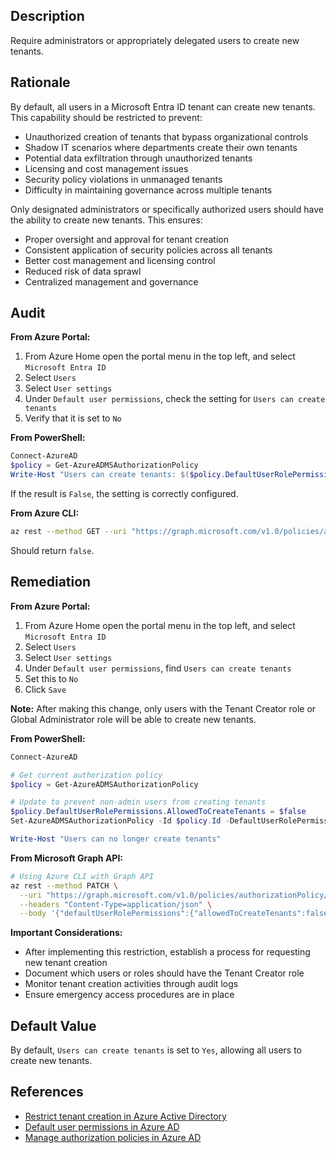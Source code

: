 ## Description

Require administrators or appropriately delegated users to create new tenants.

## Rationale

By default, all users in a Microsoft Entra ID tenant can create new tenants. This capability should be restricted to prevent:
- Unauthorized creation of tenants that bypass organizational controls
- Shadow IT scenarios where departments create their own tenants
- Potential data exfiltration through unauthorized tenants
- Licensing and cost management issues
- Security policy violations in unmanaged tenants
- Difficulty in maintaining governance across multiple tenants

Only designated administrators or specifically authorized users should have the ability to create new tenants. This ensures:
- Proper oversight and approval for tenant creation
- Consistent application of security policies across all tenants
- Better cost management and licensing control
- Reduced risk of data sprawl
- Centralized management and governance

## Audit

**From Azure Portal:**

1. From Azure Home open the portal menu in the top left, and select `Microsoft Entra ID`
2. Select `Users`
3. Select `User settings`
4. Under `Default user permissions`, check the setting for `Users can create tenants`
5. Verify that it is set to `No`

**From PowerShell:**

```powershell
Connect-AzureAD
$policy = Get-AzureADMSAuthorizationPolicy
Write-Host "Users can create tenants: $($policy.DefaultUserRolePermissions.AllowedToCreateTenants)"
```

If the result is `False`, the setting is correctly configured.

**From Azure CLI:**

```bash
az rest --method GET --uri "https://graph.microsoft.com/v1.0/policies/authorizationPolicy" --query "defaultUserRolePermissions.allowedToCreateTenants"
```

Should return `false`.

## Remediation

**From Azure Portal:**

1. From Azure Home open the portal menu in the top left, and select `Microsoft Entra ID`
2. Select `Users`
3. Select `User settings`
4. Under `Default user permissions`, find `Users can create tenants`
5. Set this to `No`
6. Click `Save`

**Note:** After making this change, only users with the Tenant Creator role or Global Administrator role will be able to create new tenants.

**From PowerShell:**

```powershell
Connect-AzureAD

# Get current authorization policy
$policy = Get-AzureADMSAuthorizationPolicy

# Update to prevent non-admin users from creating tenants
$policy.DefaultUserRolePermissions.AllowedToCreateTenants = $false
Set-AzureADMSAuthorizationPolicy -Id $policy.Id -DefaultUserRolePermissions $policy.DefaultUserRolePermissions

Write-Host "Users can no longer create tenants"
```

**From Microsoft Graph API:**

```bash
# Using Azure CLI with Graph API
az rest --method PATCH \
  --uri "https://graph.microsoft.com/v1.0/policies/authorizationPolicy/authorizationPolicy" \
  --headers "Content-Type=application/json" \
  --body '{"defaultUserRolePermissions":{"allowedToCreateTenants":false}}'
```

**Important Considerations:**

- After implementing this restriction, establish a process for requesting new tenant creation
- Document which users or roles should have the Tenant Creator role
- Monitor tenant creation activities through audit logs
- Ensure emergency access procedures are in place

## Default Value

By default, `Users can create tenants` is set to `Yes`, allowing all users to create new tenants.

## References

- [Restrict tenant creation in Azure Active Directory](https://docs.microsoft.com/en-us/azure/active-directory/roles/permissions-reference#tenant-creator)
- [Default user permissions in Azure AD](https://docs.microsoft.com/en-us/azure/active-directory/fundamentals/users-default-permissions)
- [Manage authorization policies in Azure AD](https://docs.microsoft.com/en-us/graph/api/resources/authorizationpolicy)

